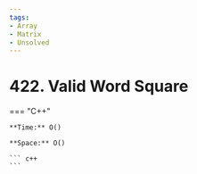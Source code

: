 ```yaml
---
tags:
- Array
- Matrix
- Unsolved
---
```



# 422. Valid Word Square

=== "C++"

    **Time:** O()

    **Space:** O()

    ``` c++
    ```